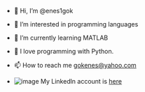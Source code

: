- 👋 Hi, I’m @enes1gok
- 👀 I’m interested in programming languages
- 🌱 I’m currently learning MATLAB
- 💞️ I love programming with Python.
- 📫 How to reach me gokenes@yahoo.com

- ![image](https://user-images.githubusercontent.com/74155641/166309676-f470dd5e-cd10-4067-a662-f047e5c772b5.png)
My Linkedln account is [here](https://www.linkedin.com/in/enesgok/)
<!---
enes1gok/enes1gok is a ✨ special ✨ repository because its `README.md` (this file) appears on your GitHub profile.
You can click the Preview link to take a look at your changes.
--->
